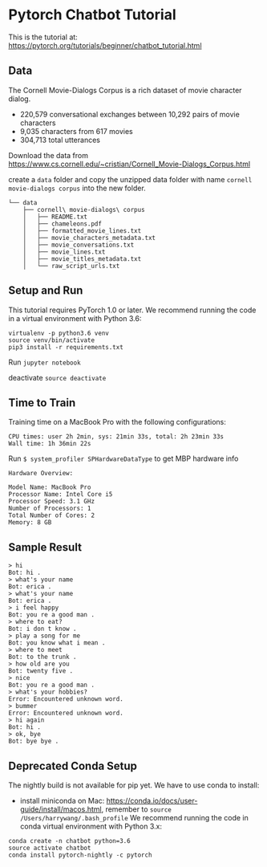 # Pytorch Chatbot Tutorial

This is the tutorial at: https://pytorch.org/tutorials/beginner/chatbot_tutorial.html

## Data

The Cornell Movie-Dialogs Corpus is a rich dataset of movie character dialog.

- 220,579 conversational exchanges between 10,292 pairs of movie characters
- 9,035 characters from 617 movies
- 304,713 total utterances

 Download the data from https://www.cs.cornell.edu/~cristian/Cornell_Movie-Dialogs_Corpus.html

create a `data` folder and copy the unzipped data folder with name `cornell movie-dialogs corpus` into the new folder.

```
└── data
    ├── cornell\ movie-dialogs\ corpus
    │   ├── README.txt
    │   ├── chameleons.pdf
    │   ├── formatted_movie_lines.txt
    │   ├── movie_characters_metadata.txt
    │   ├── movie_conversations.txt
    │   ├── movie_lines.txt
    │   ├── movie_titles_metadata.txt
    │   └── raw_script_urls.txt
 ```

## Setup and Run

This tutorial requires PyTorch 1.0 or later. We recommend running the code in a virtual environment with Python 3.6:
```
virtualenv -p python3.6 venv
source venv/bin/activate
pip3 install -r requirements.txt
```
Run `jupyter notebook`

deactivate `source deactivate`

## Time to Train

Training time on a MacBook Pro with the following configurations:

```
CPU times: user 2h 2min, sys: 21min 33s, total: 2h 23min 33s
Wall time: 1h 36min 22s
```

Run `$ system_profiler SPHardwareDataType` to get MBP hardware info

```
Hardware Overview:

Model Name: MacBook Pro
Processor Name: Intel Core i5
Processor Speed: 3.1 GHz
Number of Processors: 1
Total Number of Cores: 2
Memory: 8 GB
```

## Sample Result

```
> hi
Bot: hi .
> what's your name
Bot: erica .
> what's your name
Bot: erica .
> i feel happy
Bot: you re a good man .
> where to eat?
Bot: i don t know .
> play a song for me
Bot: you know what i mean .
> where to meet
Bot: to the trunk .
> how old are you
Bot: twenty five .
> nice
Bot: you re a good man .
> what's your hobbies?
Error: Encountered unknown word.
> bummer
Error: Encountered unknown word.
> hi again
Bot: hi .
> ok, bye
Bot: bye bye .
```


## Deprecated Conda Setup

The nightly build is not available for pip yet. We have to use conda to install:

- install miniconda on Mac: https://conda.io/docs/user-guide/install/macos.html, remember to `source /Users/harrywang/.bash_profile`
We recommend running the code in conda virtual environment with Python 3.x:
```
conda create -n chatbot python=3.6
source activate chatbot
conda install pytorch-nightly -c pytorch
```
